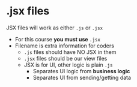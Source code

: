 # .jsx files

JSX files will work as either `.js` or `.jsx`
- For this course **you must use** `.jsx`
- Filename is extra information for coders
  - `.js` files should have NO JSX in them
  - `.jsx` files should be our view files
  - JSX is for UI, other logic is plain `.js`
    - Separates UI logic from **business logic**
    - Separates UI from sending/getting data



